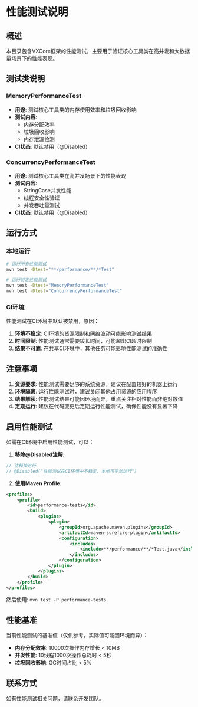 # 性能测试说明

## 概述

本目录包含VXCore框架的性能测试，主要用于验证核心工具类在高并发和大数据量场景下的性能表现。

## 测试类说明

### MemoryPerformanceTest
- **用途**: 测试核心工具类的内存使用效率和垃圾回收影响
- **测试内容**: 
  - 内存分配效率
  - 垃圾回收影响
  - 内存泄漏检测
- **CI状态**: 默认禁用（@Disabled）

### ConcurrencyPerformanceTest
- **用途**: 测试核心工具类在高并发场景下的性能表现
- **测试内容**:
  - StringCase并发性能
  - 线程安全性验证
  - 并发吞吐量测试
- **CI状态**: 默认禁用（@Disabled）

## 运行方式

### 本地运行
```bash
# 运行所有性能测试
mvn test -Dtest="**/performance/**/*Test"

# 运行特定性能测试
mvn test -Dtest="MemoryPerformanceTest"
mvn test -Dtest="ConcurrencyPerformanceTest"
```

### CI环境
性能测试在CI环境中默认被禁用，原因：
1. **环境不稳定**: CI环境的资源限制和网络波动可能影响测试结果
2. **时间限制**: 性能测试通常需要较长时间，可能超出CI超时限制
3. **结果不可靠**: 在共享CI环境中，其他任务可能影响性能测试的准确性

## 注意事项

1. **资源要求**: 性能测试需要足够的系统资源，建议在配置较好的机器上运行
2. **环境隔离**: 运行性能测试时，建议关闭其他占用资源的应用程序
3. **结果解读**: 性能测试结果可能因环境而异，重点关注相对性能而非绝对数值
4. **定期运行**: 建议在代码变更后定期运行性能测试，确保性能没有显著下降

## 启用性能测试

如需在CI环境中启用性能测试，可以：

1. **移除@Disabled注解**:
```java
// 注释掉这行
// @Disabled("性能测试在CI环境中不稳定，本地可手动运行")
```

2. **使用Maven Profile**:
```xml
<profiles>
    <profile>
        <id>performance-tests</id>
        <build>
            <plugins>
                <plugin>
                    <groupId>org.apache.maven.plugins</groupId>
                    <artifactId>maven-surefire-plugin</artifactId>
                    <configuration>
                        <includes>
                            <include>**/performance/**/*Test.java</include>
                        </includes>
                    </configuration>
                </plugin>
            </plugins>
        </build>
    </profile>
</profiles>
```

然后使用: `mvn test -P performance-tests`

## 性能基准

当前性能测试的基准值（仅供参考，实际值可能因环境而异）：

- **内存分配效率**: 10000次操作内存增长 < 10MB
- **并发性能**: 10线程1000次操作总耗时 < 5秒
- **垃圾回收影响**: GC时间占比 < 5%

## 联系方式

如有性能测试相关问题，请联系开发团队。
